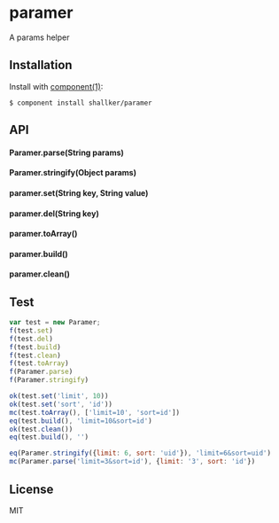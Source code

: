 
# paramer

  A params helper


## Installation

  Install with [component(1)](http://component.io):

    $ component install shallker/paramer


## API
#### Paramer.parse(String params)
#### Paramer.stringify(Object params)

#### paramer.set(String key, String value)
#### paramer.del(String key)
#### paramer.toArray()
#### paramer.build()
#### paramer.clean()


## Test
```javascript
var test = new Paramer;
f(test.set)
f(test.del)
f(test.build)
f(test.clean)
f(test.toArray)
f(Paramer.parse)
f(Paramer.stringify)

ok(test.set('limit', 10))
ok(test.set('sort', 'id'))
mc(test.toArray(), ['limit=10', 'sort=id'])
eq(test.build(), 'limit=10&sort=id')
ok(test.clean())
eq(test.build(), '')

eq(Paramer.stringify({limit: 6, sort: 'uid'}), 'limit=6&sort=uid')
mc(Paramer.parse('limit=3&sort=id'), {limit: '3', sort: 'id'})
```


## License

  MIT
